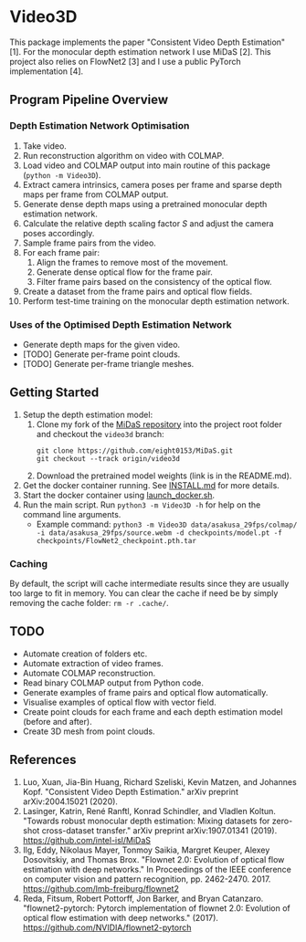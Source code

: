 # Video3D
This package implements the paper "Consistent Video Depth Estimation" [1]. 
For the monocular depth estimation network I use MiDaS [2]. This project also relies on FlowNet2 [3] and I use a public 
PyTorch implementation [4].

## Program Pipeline Overview
### Depth Estimation Network Optimisation
1.  Take video.
2.  Run reconstruction algorithm on video with COLMAP.
3.  Load video and COLMAP output into main routine of this package (`python -m Video3D`).
4.  Extract camera intrinsics, camera poses per frame and sparse depth maps per frame from COLMAP output.
5.  Generate dense depth maps using a pretrained monocular depth estimation network.
6.  Calculate the relative depth scaling factor *S* and adjust the camera poses accordingly.
7.  Sample frame pairs from the video.
8.  For each frame pair:
    1.  Align the frames to remove most of the movement.
    2.  Generate dense optical flow for the frame pair.
    3.  Filter frame pairs based on the consistency of the optical flow.
9.  Create a dataset from the frame pairs and optical flow fields.
10. Perform test-time training on the monocular depth estimation network.

### Uses of the Optimised Depth Estimation Network 
- Generate depth maps for the given video.
- [TODO] Generate per-frame point clouds.
- [TODO] Generate per-frame triangle meshes.  

## Getting Started
1.  Setup the depth estimation model: 
    1.  Clone my fork of the [MiDaS repository](https://github.com/eight0153/MiDaS.git) into the project root folder and checkout the `video3d` branch:
        ```shell script
        git clone https://github.com/eight0153/MiDaS.git
        git checkout --track origin/video3d
        ```
    2.  Download the pretrained model weights (link is in the README.md).
2.  Get the docker container running. See [INSTALL.md](../INSTALL.md) for more details.
3.  Start the docker container using [launch_docker.sh](../launch_docker.sh).
4.  Run the main script. Run `python3 -m Video3D -h` for help on the command line arguments.
    - Example command: `python3 -m Video3D data/asakusa_29fps/colmap/ -i data/asakusa_29fps/source.webm -d checkpoints/model.pt -f checkpoints/FlowNet2_checkpoint.pth.tar`

### Caching
By default, the script will cache intermediate results since they are usually too large to fit in memory. You can clear the cache if need be by simply removing the cache folder: `rm -r .cache/`.

## TODO
-   Automate creation of folders etc.
-   Automate extraction of video frames.
-   Automate COLMAP reconstruction.
-   Read binary COLMAP output from Python code.
-   Generate examples of frame pairs and optical flow automatically.
-   Visualise examples of optical flow with vector field.
-   Create point clouds for each frame and each depth estimation model (before and after).
-   Create 3D mesh from point clouds.

## References
1. Luo, Xuan, Jia-Bin Huang, Richard Szeliski, Kevin Matzen, and Johannes Kopf. "Consistent Video Depth Estimation." arXiv preprint arXiv:2004.15021 (2020).
2. Lasinger, Katrin, René Ranftl, Konrad Schindler, and Vladlen Koltun. "Towards robust monocular depth estimation: Mixing datasets for zero-shot cross-dataset transfer." arXiv preprint arXiv:1907.01341 (2019). https://github.com/intel-isl/MiDaS
3. Ilg, Eddy, Nikolaus Mayer, Tonmoy Saikia, Margret Keuper, Alexey Dosovitskiy, and Thomas Brox. "Flownet 2.0: Evolution of optical flow estimation with deep networks." In Proceedings of the IEEE conference on computer vision and pattern recognition, pp. 2462-2470. 2017. https://github.com/lmb-freiburg/flownet2
4. Reda, Fitsum, Robert Pottorff, Jon Barker, and Bryan Catanzaro. "flownet2-pytorch: Pytorch implementation of flownet 2.0: Evolution of optical flow estimation with deep networks." (2017). https://github.com/NVIDIA/flownet2-pytorch